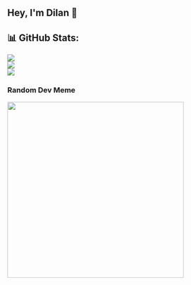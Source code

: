 ## Hey, I'm Dilan 👋

## 📊 GitHub Stats:
![](https://github-readme-stats.vercel.app/api?username=Dilanpc&theme=radical&hide_border=false&include_all_commits=false&count_private=false)<br/>
![](https://github-readme-streak-stats.herokuapp.com/?user=Dilanpc&theme=radical&hide_border=false)<br/>
![](https://github-readme-stats.vercel.app/api/top-langs/?username=Dilanpc&theme=radical&hide_border=false&include_all_commits=false&count_private=false&layout=compact)

### Random Dev Meme
<img src='https://memer-new.vercel.app/' style="height: 400px;"/>

<!-- Proudly created with GPRM ( https://gprm.itsvg.in ) -->
